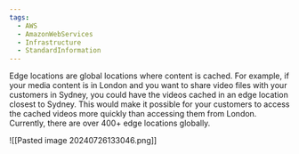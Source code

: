 ```yaml
---
tags:
  - AWS
  - AmazonWebServices
  - Infrastructure
  - StandardInformation
---
```

Edge locations are global locations where content is cached. For example, if your media content is in London and you want to share video files with your customers in Sydney, you could have the videos cached in an edge location closest to Sydney. This would make it possible for your customers to access the cached videos more quickly than accessing them from London. Currently, there are over 400+ edge locations globally.

![[Pasted image 20240726133046.png]]